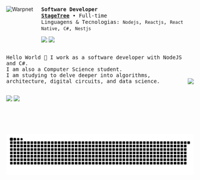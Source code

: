[<img align="left" height="94px" width="94px" alt="Warpnet" src="https://i.pinimg.com/564x/23/a7/dc/23a7dc4c576328dc278960241a4adb39.jpg"/>](https://www.github.com/andersonzero0)

<span style="font-family: monospace, monospace;">**Software Developer**</span> \
<span style="font-family: monospace, monospace;">[**StageTree**](https://www.stagetree.com.br/) • Full-time</span> \
<span style="font-family: monospace, monospace;">Linguagens & Tecnologias: `Nodejs`, `Reactjs`, `React Native`, `C#`, `Nestjs`</span>

<p>
  <a href="https://github.com/andersonzero0"><img src="https://img.shields.io/badge/GitHub-000000?style=for-the-badge&logo=github&logoColor=white"/></a>
  <a href="https://www.linkedin.com/in/andersonvianaa/"><img src="https://img.shields.io/badge/LinkedIn-000000?style=for-the-badge&logo=linkedin&logoColor=white"/></a>
</p>

##

<div style="font-family: monospace, monospace; ">
  <span align="left">
    <span>Hello World 👋</span>
    <span>I work as a software developer with NodeJS and C#. <br/> I am also a Computer Science student. <br/> I am studying to delve deeper into algorithms, <br/> architecture, digital circuits, and data science.</span>
  </span>
  <img align="right" height="150em" src="https://media0.giphy.com/media/v1.Y2lkPTc5MGI3NjExNDY2NHZiZmVlOHBkaHFhMzM2N2djbm9ocHd6ZWJzM2pwcmFkcm96eCZlcD12MV9pbnRlcm5hbF9naWZfYnlfaWQmY3Q9Zw/5xtDarE7J8ogChhTyEg/giphy.gif"/>
</div>

##

<div>
    <img height="150em" src="https://github-readme-stats.vercel.app/api?username=andersonzero0&show_icons=true&&rank_icon=github&include_all_commits=true&count_private=true&title_color=000000&text_color=000000&icon_color=000000&bg_color=FFFFFF&hide_title=true"/>
    <img height="150em" src="https://github-readme-stats.vercel.app/api/top-langs/?username=andersonzero0&layout=compact&langs_count=6&title_color=000000&text_color=000000&bg_color=FFFFFF">
</div>

##

 <div> 
  
![Snake animation](https://github.com/andersonzero0/andersonzero0/blob/output/github-contribution-grid-snake.svg)
   
</div>
